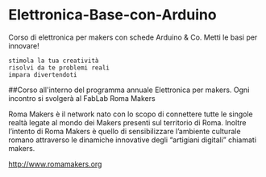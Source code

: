 # Elettronica-Base-con-Arduino
Corso di elettronica per makers con schede Arduino &amp; Co.
Metti le basi per innovare!

    stimola la tua creatività
    risolvi da te problemi reali
    impara divertendoti
    
##Corso all'interno del programma annuale Elettronica per makers.
Ogni incontro si svolgerà al FabLab Roma Makers

Roma Makers è il network nato con lo scopo di connettere tutte le singole realtà legate al mondo dei Makers presenti sul territorio di Roma. Inoltre l’intento di Roma Makers è quello di sensibilizzare l’ambiente culturale romano attraverso le dinamiche innovative degli “artigiani digitali” chiamati makers. 

http://www.romamakers.org 

